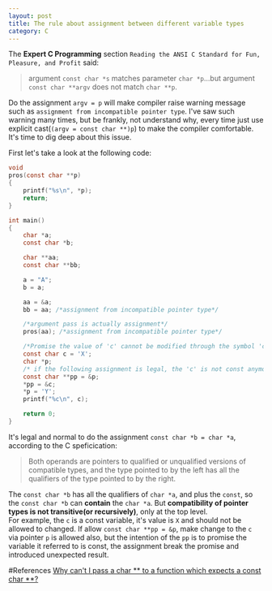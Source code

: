 ```yaml
---
layout: post
title: The rule about assignment between different variable types
category: C
---
```

The **Expert C Programming** section `Reading the ANSI C Standard for Fun, Pleasure, and Profit` said:  
>argument `const char *s` matches parameter `char *p`...but argument `const char **argv` does not match `char **p`.

Do the assignment `argv = p` will make compiler raise warning message such as `assignment from incompatible pointer type`. I've saw such warning many times, but be frankly, not understand why, every time just use explicit cast(`(argv = const char **)p`) to make the compiler comfortable. It's time to dig deep about this issue.

First let's take a look at the following code:

```c  
void
pros(const char **p)
{
    printf("%s\n", *p);
    return;
}

int main()
{
    char *a;
    const char *b;

    char **aa;
    const char **bb;

    a = "A";
    b = a;

    aa = &a;
    bb = aa; /*assignment from incompatible pointer type*/

    /*argument pass is actually assignment*/
    pros(aa); /*assignment from incompatible pointer type*/

    /*Promise the value of 'c' cannot be modified through the symbol 'c', but may be modified by other means, better to call 'read-only'*/
    const char c = 'X'; 
    char *p;
    /* if the following assignment is legal, the 'c' is not const anymore */
    const char **pp = &p;
    *pp = &c;
    *p = 'Y';
    printf("%c\n", c);

    return 0;
}
```

It's legal and normal to do the assignment `const char *b = char *a`, according to the C speficication:
>Both operands are pointers to qualified or unqualified versions of compatible types, and the type pointed to by the left has all the qualifiers of the type pointed to by the right.

The `const char *b` has all the qualifiers of `char *a`, and plus the `const`, so the `const char *b` can **contain** the `char *a`.
But **compatibility of pointer types is not transitive(or recursively)**, only at the top level.  
For example, the `c` is a const variable, it's value is `X` and should not be allowed to changed. If allow `const char **pp = &p`, make change to the `c` via pointer `p` is allowed also, but the intention of the `pp` is to promise the variable it referred to is const, the assignment break the promise and introduced unexpected result.
  
#References
[Why can't I pass a char \** to a function which expects a const char \**?](http://c-faq.com/ansi/constmismatch.html)

